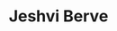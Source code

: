 ---
title: Jeshvi Berve
biosmall: "Meet Jeshvi Berve.A student of batch 2019.A cheerful, helping and friendly person exemplifying great leadership skills with her influential personality."
biolarge:
avatar: https://i.postimg.cc/C5t042x5/Resized-Image-2023-12-29-16-45-15-4729.webp
---